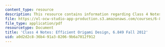 ```yaml
---
content_type: resource
description: This resource contains information regarding Class 4 Notes, Fall 2012.
file: https://ol-ocw-studio-app-production.s3.amazonaws.com/courses/6-849-geometric-folding-algorithms-linkages-origami-polyhedra-fall-2012/a0d2d2c836b491a382069b6a7012f912_MIT6_849F12_C04.pdf
file_type: application/pdf
resourcetype: Document
title: 'Class 4 Notes: Efficient Origami Design, 6.849 Fall 2012'
uid: a0d2d2c8-36b4-91a3-8206-9b6a7012f912
---
```

